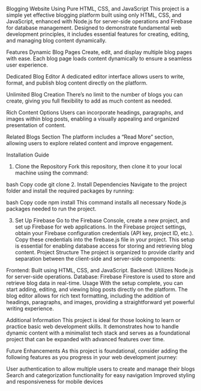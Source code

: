 Blogging Website Using Pure HTML, CSS, and JavaScript
This project is a simple yet effective blogging platform built using only HTML, CSS, and JavaScript, enhanced with Node.js for server-side operations and Firebase for database management. Designed to demonstrate fundamental web development principles, it includes essential features for creating, editing, and managing blog content dynamically.

Features
Dynamic Blog Pages
Create, edit, and display multiple blog pages with ease. Each blog page loads content dynamically to ensure a seamless user experience.

Dedicated Blog Editor
A dedicated editor interface allows users to write, format, and publish blog content directly on the platform.

Unlimited Blog Creation
There’s no limit to the number of blogs you can create, giving you full flexibility to add as much content as needed.

Rich Content Options
Users can incorporate headings, paragraphs, and images within blog posts, enabling a visually appealing and organized presentation of content.

Related Blogs Section
The platform includes a “Read More” section, allowing users to explore related content and improve engagement.

Installation Guide
1. Clone the Repository
Fork this repository, then clone it to your local machine using the command:

bash
Copy code
git clone <repository-url>
2. Install Dependencies
Navigate to the project folder and install the required packages by running:

bash
Copy code
npm install
This command installs all necessary Node.js packages needed to run the project.

3. Set Up Firebase
Go to the Firebase Console, create a new project, and set up Firebase for web applications.
In the Firebase project settings, obtain your Firebase configuration credentials (API key, project ID, etc.).
Copy these credentials into the firebase.js file in your project. This setup is essential for enabling database access for storing and retrieving blog content.
Project Structure
The project is organized to provide clarity and separation between the client-side and server-side components:

Frontend: Built using HTML, CSS, and JavaScript.
Backend: Utilizes Node.js for server-side operations.
Database: Firebase Firestore is used to store and retrieve blog data in real-time.
Usage
With the setup complete, you can start adding, editing, and viewing blog posts directly on the platform. The blog editor allows for rich text formatting, including the addition of headings, paragraphs, and images, providing a straightforward yet powerful writing experience.

Additional Information
This project is ideal for those looking to learn or practice basic web development skills. It demonstrates how to handle dynamic content with a minimalist tech stack and serves as a foundational project that can be expanded with advanced features over time.

Future Enhancements
As this project is foundational, consider adding the following features as you progress in your web development journey:

User authentication to allow multiple users to create and manage their blogs
Search and categorization functionality for easy navigation
Improved styling and responsiveness for mobile devices





